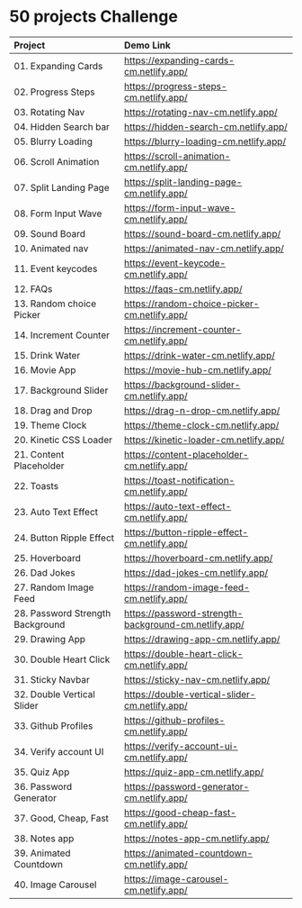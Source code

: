 # 50 projects Challenge


| Project | Demo Link  |
| :----------------------------- | :-------------------------------- | 
| 01. Expanding Cards | https://expanding-cards-cm.netlify.app/ |
| 02. Progress Steps | https://progress-steps-cm.netlify.app/   | 
| 03. Rotating Nav | https://rotating-nav-cm.netlify.app/   | 
| 04. Hidden Search bar | https://hidden-search-cm.netlify.app/   | 
| 05. Blurry Loading |https://blurry-loading-cm.netlify.app/   | 
| 06. Scroll Animation | https://scroll-animation-cm.netlify.app/   | 
| 07. Split Landing Page | https://split-landing-page-cm.netlify.app/   |
| 08. Form Input Wave | https://form-input-wave-cm.netlify.app/ |
| 09. Sound Board | https://sound-board-cm.netlify.app/ |
| 10. Animated nav | https://animated-nav-cm.netlify.app/ |
| 11. Event keycodes | https://event-keycode-cm.netlify.app/ |
| 12. FAQs | https://faqs-cm.netlify.app/ |
| 13. Random choice Picker | https://random-choice-picker-cm.netlify.app/ |
| 14. Increment Counter | https://increment-counter-cm.netlify.app/ |
| 15. Drink Water | https://drink-water-cm.netlify.app/ |
| 16. Movie App | https://movie-hub-cm.netlify.app/  |
| 17. Background Slider | https://background-slider-cm.netlify.app/ |
| 18. Drag and Drop | https://drag-n-drop-cm.netlify.app/ |
| 19. Theme Clock | https://theme-clock-cm.netlify.app/ |
| 20. Kinetic CSS Loader | https://kinetic-loader-cm.netlify.app/ |
| 21. Content Placeholder | https://content-placeholder-cm.netlify.app/ |
| 22. Toasts | https://toast-notification-cm.netlify.app/ |
| 23. Auto Text Effect | https://auto-text-effect-cm.netlify.app/ |
| 24. Button Ripple Effect | https://button-ripple-effect-cm.netlify.app/ |
| 25. Hoverboard | https://hoverboard-cm.netlify.app/ |
| 26. Dad Jokes | https://dad-jokes-cm.netlify.app/ |
| 27. Random Image Feed | https://random-image-feed-cm.netlify.app/  |
| 28. Password Strength Background | https://password-strength-background-cm.netlify.app/ |
| 29. Drawing App | https://drawing-app-cm.netlify.app/ |
| 30. Double Heart Click | https://double-heart-click-cm.netlify.app/ |
| 31. Sticky Navbar | https://sticky-nav-cm.netlify.app/ |
| 32. Double Vertical Slider | https://double-vertical-slider-cm.netlify.app/ |
| 33. Github Profiles | https://github-profiles-cm.netlify.app/ |
| 34. Verify account UI | https://verify-account-ui-cm.netlify.app/ |
| 35. Quiz App | https://quiz-app-cm.netlify.app/ |
| 36. Password Generator | https://password-generator-cm.netlify.app/ |
| 37. Good, Cheap, Fast | https://good-cheap-fast-cm.netlify.app/ |
| 38. Notes app | https://notes-app-cm.netlify.app/ |
| 39. Animated Countdown | https://animated-countdown-cm.netlify.app/ |
| 40. Image Carousel | https://image-carousel-cm.netlify.app/ |







